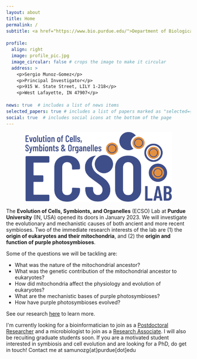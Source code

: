 ```yaml
---
layout: about
title: Home
permalink: /
subtitle: <a href="https://www.bio.purdue.edu/">Department of Biological Sciences</a>, <a href="https://www.purdue.edu/">Purdue University</a>, USA.

profile:
  align: right
  image: profile_pic.jpg
  image_circular: false # crops the image to make it circular
  address: >
    <p>Sergio Munoz-Gomez</p>
    <p>Principal Investigator</p>
    <p>915 W. State Street, LILY 1-218</p>
    <p>West Lafayette, IN 47907</p>

news: true  # includes a list of news items
selected_papers: true # includes a list of papers marked as "selected={true}"
social: true  # includes social icons at the bottom of the page
---
```

<p align="center">
<img src="/assets/img/ecsolab_logo.png" width="400">
</p>

The **Evolution of Cells, Symbionts, and Organelles** (ECSO) Lab at **Purdue University** (IN, USA) opened its doors in January 2023. We will investigate the evolutionary and mechanistic causes of both ancient and more recent symbioses. Two of the immediate research interests of the lab are (1) the **origin of eukaryotes and their mitochondria**, and (2) the **origin and function of purple photosymbioses**.

Some of the questions we will be tackling are:

- What was the nature of the mitochondrial ancestor? 
- What was the genetic contribution of the mitochondrial ancestor to eukaryotes? 
- How did mitochondria affect the physiology and evolution of eukaryotes? 
- What are the mechanistic bases of purple photosymbioses? 
- How have purple photosymbioses evolved?
  
See our research [here](https://sergiophyceae.github.io/research/) to learn more.

I'm currently looking for a bioinformatician to join as a [Postdoctoral Researcher](https://sergiophyceae.github.io/positions/) and a microbiologist to join as a [Research Associate](https://sergiophyceae.github.io/positions/). I will also be recuiting graduate students soon. If you are a motivated student interested in symbiosis and cell evolution and are looking for a PhD, do get in touch! Contact me at samunozg{at}purdue[dot]edu
